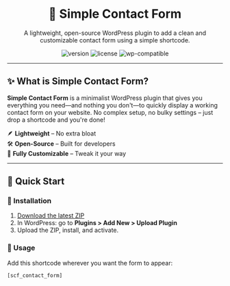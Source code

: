<h1 align="center">💬 Simple Contact Form</h1>
<p align="center">A lightweight, open-source WordPress plugin to add a clean and customizable contact form using a simple shortcode.</p>

<p align="center">
  <img src="https://img.shields.io/badge/version-1.0.0-blue.svg" alt="version">
  <img src="https://img.shields.io/badge/license-MIT-green.svg" alt="license">
  <img src="https://img.shields.io/badge/wordpress-compatible-brightgreen" alt="wp-compatible">
</p>

---

## ✨ What is Simple Contact Form?

**Simple Contact Form** is a minimalist WordPress plugin that gives you everything you need—and nothing you don't—to quickly display a working contact form on your website. No complex setup, no bulky settings – just drop a shortcode and you're done!

🪶 **Lightweight** – No extra bloat  
🛠️ **Open-Source** – Built for developers  
🎨 **Fully Customizable** – Tweak it your way

---

## 🚀 Quick Start

### 🔌 Installation

1. [Download the latest ZIP](https://github.com/Parham-Arianezhad/simple-contact-form/releases)
2. In WordPress: go to **Plugins > Add New > Upload Plugin**
3. Upload the ZIP, install, and activate.

### 🧩 Usage

Add this shortcode wherever you want the form to appear:

```plaintext
[scf_contact_form]

